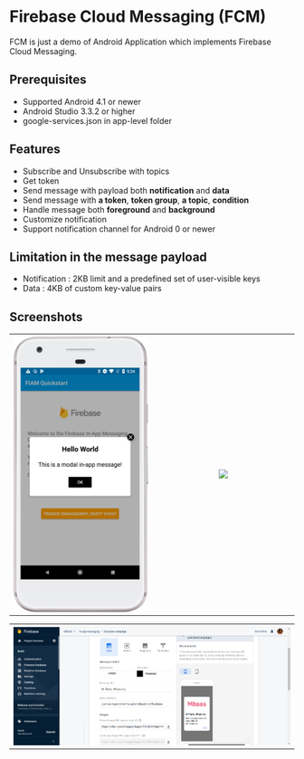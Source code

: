 # Firebase Cloud Messaging (FCM)
FCM is just a demo of Android Application which implements Firebase Cloud Messaging.  

## Prerequisites
* Supported Android 4.1 or newer
* Android Studio 3.3.2 or higher
* google-services.json in app-level folder

## Features
* Subscribe and Unsubscribe with topics
* Get token
* Send message with payload both **notification** and **data**
* Send message with **a token**, **token group**, **a topic**, **condition**
* Handle message both **foreground** and **background**
* Customize notification
* Support notification channel for Android 0 or newer

## Limitation in the message payload
* Notification : 2KB limit and a predefined set of user-visible keys
* Data : 4KB of custom key-value pairs

## Screenshots
<table width="70%">
	<tr>
	  <th width="30%"><img src="https://github.com/nishchaljs/InAppMsg/blob/main/result.png"></th>
	  <th width="30%"><img src="https://cloud.githubusercontent.com/assets/1763410/16553886/8f8af5da-41f5-11e6-85c4-cb6937c80bab.png"></th>
	</tr>
</table>
<table width="100%">
	<tr>
	  <th width="100%"><img src="https://github.com/nishchaljs/InAppMsg/blob/main/Firebase_console.png"></th>
	</tr>
</table>
